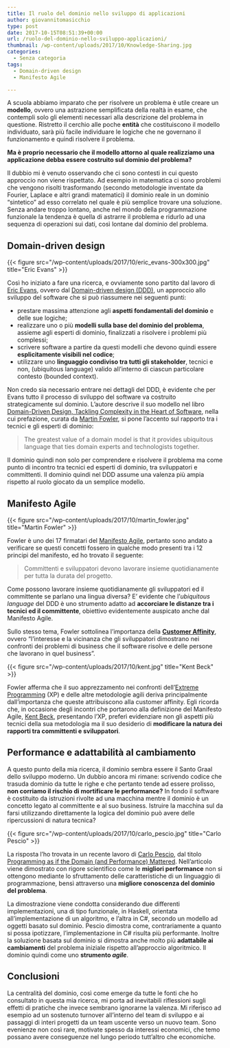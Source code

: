 ```yaml
---
title: Il ruolo del dominio nello sviluppo di applicazioni
author: giovannitomasicchio
type: post
date: 2017-10-15T08:51:39+00:00
url: /ruolo-del-dominio-nello-sviluppo-applicazioni/
thumbnail: /wp-content/uploads/2017/10/Knowledge-Sharing.jpg
categories:
  - Senza categoria
tags:
  - Domain-driven design
  - Manifesto Agile

---
```

A scuola abbiamo imparato che per risolvere un problema è utile creare un **modello**, ovvero una astrazione semplificata della realtà in esame, che contempli solo gli elementi necessari alla descrizione del problema in questione. Ristretto il cerchio alle poche **entità** che costituiscono il modello individuato, sarà più facile individuare le logiche che ne governano il funzionamento e quindi risolvere il problema.

**Ma è proprio necessario che il modello attorno al quale realizziamo una applicazione debba essere costruito sul dominio del problema?**

Il dubbio mi è venuto osservando che ci sono contesti in cui questo approccio non viene rispettato. Ad esempio in matematica ci sono problemi che vengono risolti trasformando (secondo metodologie inventate da Fourier, Laplace e altri grandi matematici) il dominio reale in un dominio &#8220;sintetico&#8221; ad esso correlato nel quale è più semplice trovare una soluzione. Senza andare troppo lontano, anche nel mondo della programmazione funzionale la tendenza è quella di astrarre il problema e ridurlo ad una sequenza di operazioni sui dati, così lontane dal dominio del problema.

## Domain-driven design

{{< figure src="/wp-content/uploads/2017/10/eric_evans-300x300.jpg" title="Eric Evans" >}}

Così ho iniziato a fare una ricerca, e ovviamente sono partito dal lavoro di [Eric Evans][1], ovvero dal [Domain-driven design (DDD)][2], un approccio allo sviluppo del software che si può riassumere nei seguenti punti:

  * prestare massima attenzione agli **aspetti fondamentali del dominio** e delle sue logiche;
  * realizzare uno o più **modelli sulla base del dominio del problema**, assieme agli esperti di dominio, finalizzati a risolvere i problemi più complessi;
  * scrivere software a partire da questi modelli che devono quindi essere **esplicitamente visibili nel codice**;
  * utilizzare uno **linguaggio condiviso tra tutti gli stakeholder**, tecnici e non, (ubiquitous language) valido all&#8217;interno di ciascun particolare contesto (bounded context).

Non credo sia necessario entrare nei dettagli del DDD, è evidente che per Evans tutto il processo di sviluppo del software va costruito strategicamente sul dominio. L&#8217;autore descrive il suo modello nel libro [Domain-Driven Design, Tackling Complexity in the Heart of Software][3], nella cui prefazione, curata da [Martin Fowler][4], si pone l&#8217;accento sul rapporto tra i tecnici e gli esperti di dominio:

> The greatest value of a domain model is that it provides ubiquitous language that ties domain experts and technologists together.

Il dominio quindi non solo per comprendere e risolvere il problema ma come punto di incontro tra tecnici ed esperti di dominio, tra sviluppatori e committenti. Il dominio quindi nel DDD assume una valenza più ampia rispetto al ruolo giocato da un semplice modello.

## Manifesto Agile

{{< figure src="/wp-content/uploads/2017/10/martin_fowler.jpg" title="Martin Fowler" >}}

Fowler è uno dei 17 firmatari del [Manifesto Agile][5], pertanto sono andato a verificare se questi concetti fossero in qualche modo presenti tra i 12 principi del manifesto, ed ho trovato il seguente:

> Committenti e sviluppatori devono lavorare insieme quotidianamente per tutta la durata del progetto.

Come possono lavorare insieme quotidianamente gli sviluppatori ed il committente se parlano una lingua diversa? E&#8217; evidente che l&#8217;_ubiquitous language_ del DDD è uno strumento adatto ad **accorciare le distanze tra i tecnici ed il committente**, obiettivo evidentemente auspicato anche dal Manifesto Agile.

Sullo stesso tema, Fowler sottolinea l&#8217;importanza della **[Customer Affinity][6]**, ovvero &#8220;l&#8217;interesse e la vicinanza che gli sviluppatori dimostrano nei confronti dei problemi di business che il software risolve e delle persone che lavorano in quel business&#8221;.

{{< figure src="/wp-content/uploads/2017/10/kent.jpg" title="Kent Beck" >}}

Fowler afferma che il suo apprezzamento nei confronti dell&#8217;[Extreme Programming][7] (XP) e delle altre metodologie agili deriva principalmente dall&#8217;importanza che queste attribuiscono alla customer affinity. Egli ricorda che, in occasione degli incontri che portarono alla definizione del Manifesto Agile, [Kent Beck][8], presentando l&#8217;XP, preferì evidenziare non gli aspetti più tecnici della sua metodologia ma il suo desiderio di **modificare la natura dei rapporti tra committenti e sviluppatori**.

## Performance e adattabilità al cambiamento

A questo punto della mia ricerca, il dominio sembra essere il Santo Graal dello sviluppo moderno. Un dubbio ancora mi rimane: scrivendo codice che trasuda dominio da tutte le righe e che pertanto tende ad essere prolisso, **non corriamo il rischio di mortificare le performance?** In fondo il software è costituito da istruzioni rivolte ad una macchina mentre il dominio è un concetto legato al committente e al suo business. Istruire la macchina sul da farsi utilizzando direttamente la logica del dominio può avere delle ripercussioni di natura tecnica?

{{< figure src="/wp-content/uploads/2017/10/carlo_pescio.jpg" title="Carlo Pescio" >}}

La risposta l&#8217;ho trovata in un recente lavoro di [Carlo Pescio][9], dal titolo [Programming as if the Domain (and Performance) Mattered][10]. Nell&#8217;articolo viene dimostrato con rigore scientifico come le **migliori performance** non si ottengono mediante lo sfruttamento delle caratteristiche di un linguaggio di programmazione, bensì attraverso una **migliore conoscenza del dominio del problema**.

La dimostrazione viene condotta considerando due differenti implementazioni, una di tipo funzionale, in Haskell, orientata all&#8217;implementazione di un algoritmo, e l&#8217;altra in C#, secondo un modello ad oggetti basato sul dominio. Pescio dimostra come, contrariamente a quanto si possa ipotizzare, l&#8217;implementazione in C# risulta più performante. Inoltre la soluzione basata sul dominio si dimostra anche molto più **adattabile ai cambiamenti** del problema iniziale rispetto all&#8217;approccio algoritmico. Il dominio quindi come uno **strumento _agile_**.

## Conclusioni

La centralità del dominio, così come emerge da tutte le fonti che ho consultato in questa mia ricerca, mi porta ad inevitabili riflessioni sugli effetti di pratiche che invece sembrano ignorarne la valenza. Mi riferisco ad esempio ad un sostenuto turnover all&#8217;interno del team di sviluppo e ai passaggi di interi progetti da un team uscente verso un nuovo team. Sono evenienze non così rare, motivate spesso da interessi economici, che temo possano avere conseguenze nel lungo periodo tutt&#8217;altro che economiche.

 [1]: https://twitter.com/ericevans0
 [2]: http://www.mokabyte.it/2008/11/domaindriven-1/
 [3]: https://www.amazon.it/Domain-Driven-Design-Tackling-Complexity-Software/dp/0321125215
 [4]: https://martinfowler.com/
 [5]: http://agilemanifesto.org/iso/it/manifesto.html
 [6]: https://martinfowler.com/bliki/CustomerAffinity.html
 [7]: https://it.wikipedia.org/wiki/Extreme_programming
 [8]: https://it.wikipedia.org/wiki/Kent_Beck
 [9]: http://www.eptacom.net
 [10]: https://drive.google.com/file/d/0B59Tysg-nEQZSXRqVjJmQjZyVXc/view